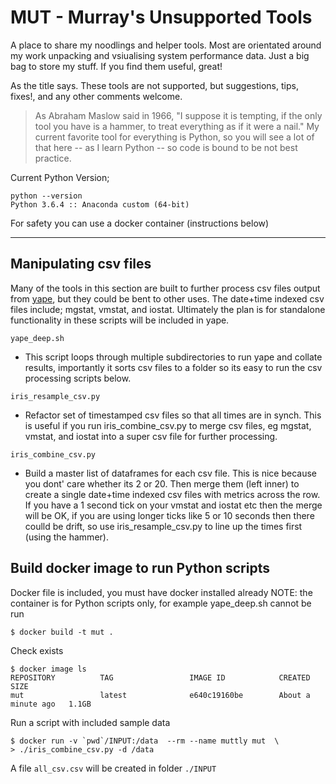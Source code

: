 # MUT - Murray's Unsupported Tools

A place to share my noodlings and helper tools. Most are orientated around my work unpacking and vsiualising system performance data. Just a big bag to store my stuff. If you find them useful, great!

As the title says. These tools are not supported, but suggestions, tips, fixes!, and any other comments welcome.  

> As Abraham Maslow said in 1966, "I suppose it is tempting, if the only tool you have is a hammer, to treat everything as if it were a nail." My current favorite tool for everything is Python, so you will see a lot of that here -- as I learn Python -- so code is bound to be not best practice.

Current Python Version;

	python --version
	Python 3.6.4 :: Anaconda custom (64-bit)
	
For safety you can use a docker container (instructions below)	

<hr>

## Manipulating csv files

Many of the tools in this section are built to further process csv files output from [yape](https://github.com/murrayo/yape), but they could be bent to other uses. The date+time indexed csv files include; mgstat, vmstat, and iostat. Ultimately the plan is for standalone functionality in these scripts will be included in yape.

`yape_deep.sh`
- This script loops through multiple subdirectories to run yape and collate results, importantly it sorts csv files to a folder so its easy to run the csv processing scripts below.

`iris_resample_csv.py`
- Refactor set of timestamped csv files so that all times are in synch. This is useful if you run iris\_combine\_csv.py to merge csv files, eg mgstat, vmstat, and iostat into a super csv file for further processing.

`iris_combine_csv.py`
- Build a master list of dataframes for each csv file. This is nice because you dont' care whether its 2 or 20. Then merge them (left inner) to create a single date+time indexed csv files with metrics across the row. If you have a 1 second tick on your vmstat and iostat etc then the merge will be OK, if you are using longer ticks like 5 or 10 seconds then there coulld be drift, so use iris\_resample\_csv.py to line up the times first (using the hammer).


## Build docker image to run Python scripts

Docker file is included, you must have docker installed already
NOTE: the container is for Python scripts only, for example yape\_deep.sh cannot be run

```
$ docker build -t mut .
```
Check exists

```
$ docker image ls
REPOSITORY          TAG                 IMAGE ID            CREATED              SIZE
mut                 latest              e640c19160be        About a minute ago   1.1GB    
```

Run a script with included sample data

```
$ docker run -v `pwd`/INPUT:/data  --rm --name muttly mut  \
> ./iris_combine_csv.py -d /data
```

A file `all_csv.csv` will be created in folder `./INPUT`




    